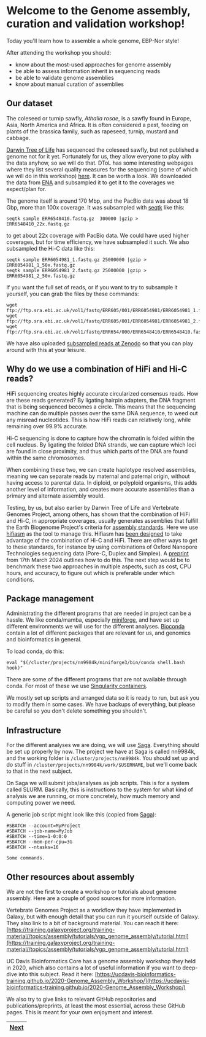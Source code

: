 # Welcome to the Genome assembly, curation and validation workshop!

Today you'll learn how to assemble a whole genome, EBP-Nor style! 

After attending the workshop you should:
- know about the most-used approaches for genome assembly
- be able to assess information inherit in sequencing reads
- be able to validate genome assemblies
- know about manual curation of assemblies

## Our dataset

The coleseed or turnip sawfly, *Athalia rosae*, is a sawfly found in Europe, Asia, North America and Africa. It is often considered a pest, feeding on plants of the brassica family, such as rapeseed, turnip, mustard and cabbage. 

[Darwin Tree of Life](https://www.darwintreeoflife.org) has sequenced the coleseed sawfly, but not published a genome not for it yet. Fortunately for us, they allow everyone to play with the data anyhow, so we will do that. DToL has some interesting webpages where they list several quality measures for the sequencing (some of which we will do in this workshop) [here](https://tolqc.cog.sanger.ac.uk/darwin/insects/Athalia_rosae/). It can be worth a look. We downloaded the data from [ENA](https://www.ebi.ac.uk/ena/browser/view/GCA_917208135) and subsampled it to get it to the coverages we expect/plan for. 

The genome itself is around 170 Mbp, and the PacBio data was about 18 Gbp, more than 100x coverage. It was subsampled with [seqtk](https://github.com/lh3/seqtk) like this:
```
seqtk sample ERR6548410.fastq.gz  300000 |gzip > ERR6548410_22x.fastq.gz
```
to get about 22x coverage with PacBio data. We could have used higher coverages, but for time efficiency, we have subsampled it such. We also subsampled the Hi-C data like this:
```
seqtk sample ERR6054981_1.fastq.gz 25000000 |gzip > ERR6054981_1_50x.fastq.gz
seqtk sample ERR6054981_2.fastq.gz 25000000 |gzip > ERR6054981_2_50x.fastq.gz
```
If you want the full set of reads, or if you want to try to subsample it yourself, you can grab the files by these commands:
```
wget ftp://ftp.sra.ebi.ac.uk/vol1/fastq/ERR605/001/ERR6054981/ERR6054981_1.fastq.gz
wget ftp://ftp.sra.ebi.ac.uk/vol1/fastq/ERR605/001/ERR6054981/ERR6054981_2.fastq.gz
wget ftp://ftp.sra.ebi.ac.uk/vol1/fastq/ERR654/000/ERR6548410/ERR6548410.fastq.gz
```
We have also uploaded [subsampled reads at Zenodo](https://doi.org/10.5281/zenodo.10867805) so that you can play around with this at your leisure.

## Why do we use a combination of HiFi and Hi-C reads? 

HiFi sequencing creates highly accurate circularized consensus reads. How are these reads generated? By ligating hairpin adapters, the DNA fragment that is being sequenced becomes a circle. This means that the sequencing machine can do multiple passes over the same DNA sequence, to weed out any misread nucleotides. This is how HiFi reads can relatively long, while remaining over 99.9% accurate. 

Hi-C sequencing is done to capture how the chromatin is folded within the cell nucleus. By ligating the folded DNA strands, we can capture which loci are found in close proximity, and thus which parts of the DNA are found within the same chromosomes.

When combining these two, we can create haplotype resolved assemblies, meaning we can separate reads by maternal and paternal origin, without having access to parental data. In diploid, or polyploid organisms, this adds another level of information, and creates more accurate assemblies than a primary and alternate assembly would. 

Testing, by us, but also earlier by Darwin Tree of Life and Vertebrate Genomes Project, among others, has shown that the combination of HiFi and Hi-C, in appropriate coverages, usually generates assemblies that fulfill the Earth Biogenome Project's criteria for [assembly standards](https://www.earthbiogenome.org/assembly-standards). Here we use [hifiasm](https://github.com/chhylp123/hifiasm) as the tool to manage this. Hifiasm has [been designed](https://doi.org/10.1038/s41587-022-01261-x) to take advantage of the combination of Hi-C and HiFi. There are other ways to get to these standards, for instance by using combinations of Oxford Nanopore Technologies sequencing data (Pore-C, Duplex and Simplex). A [preprint](https://www.biorxiv.org/content/10.1101/2024.03.15.585294v1) from 17th March 2024 outlines how to do this. The next step would be to benchmark these two approaches in multiple aspects, such as cost, CPU hours, and accuracy, to figure out which is preferable under which conditions.

## Package management

Administrating the different programs that are needed in project can be a hassle. We like conda/mamba, especially [miniforge](https://github.com/conda-forge/miniforge), and have set up different environments we will use for the different analyses. [Bioconda](https://bioconda.github.io) contain a lot of different packages that are relevant for us, and genomics and bioinformatics in general.

To load conda, do this:

```
eval "$(/cluster/projects/nn9984k/miniforge3/bin/conda shell.bash hook)" 
```

There are some of the different programs that are not available through conda. For most of these we use [Singularity containers](https://docs.sylabs.io/guides/3.5/user-guide/introduction.html). 

We mostly set up scripts and arranged data so it is ready to run, but ask you to modify them in some cases. We have backups of everything, but please be careful so you don't delete something you shouldn't.

## Infrastructure

For the different analyses we are doing, we will use [Saga](https://documentation.sigma2.no/hpc_machines/saga.html). Everything should be set up properly by now. The project we have at Saga is called nn9984k, and the working folder is `/cluster/projects/nn9984k`. You should set up and do stuff in `/cluster/projects/nn9984k/work/$USERNAME`, but we'll come back to that in the next subject.

On Saga we will submit jobs/analyses as job scripts. This is for a system called SLURM. Basically, this is instructions to the system for what kind of analysis we are running, or more concretely, how much memory and computing power we need. 

A generic job script might look like this (copied from [Saga](https://documentation.sigma2.no/hpc_machines/saga.html)):
```
#SBATCH --account=MyProject
#SBATCH --job-name=MyJob
#SBATCH --time=1-0:0:0
#SBATCH --mem-per-cpu=3G
#SBATCH --ntasks=16

Some commands.
```
## Other resources about assembly

We are not the first to create a workshop or tutorials about genome assembly. Here are a couple of good sources for more information.

Vertebrate Genomes Project as a workflow they have implemented in Galaxy, but with enough detail that you can run it yourself outside of Galaxy. They also link to a bit of background material. You can reach it here: 
[https://training.galaxyproject.org/training-material//topics/assembly/tutorials/vgp_genome_assembly/tutorial.html](https://training.galaxyproject.org/training-material//topics/assembly/tutorials/vgp_genome_assembly/tutorial.html)

UC Davis Bioinformatics Core has a genome assembly workshop they held in 2020, which also contains a lot of useful information if you want to deep-dive into this subject. Read it here: [https://ucdavis-bioinformatics-training.github.io/2020-Genome_Assembly_Workshop/](https://ucdavis-bioinformatics-training.github.io/2020-Genome_Assembly_Workshop/)

We also try to give links to relevant GitHub repositories and publications/preprints, at least the most essential, across these GitHub pages. This is meant for your own enjoyment and interest. 


|[Next](https://github.com/ebp-nor/workshop-2024/blob/main/day1_genome_assembly/01_GenomeScope2.md)|
|---|
